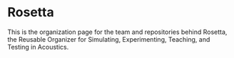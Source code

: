 # Rosetta
This is the organization page for the team and repositories behind Rosetta, the Reusable Organizer for Simulating, Experimenting, Teaching, and Testing in Acoustics.
